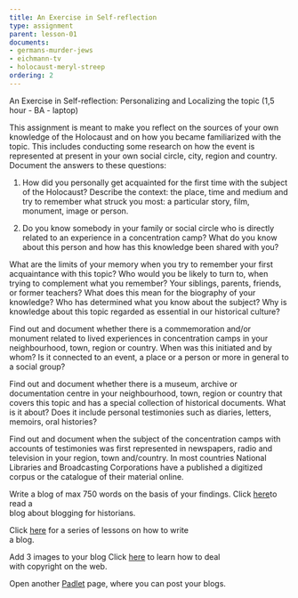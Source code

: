 ```yaml
---
title: An Exercise in Self-reflection
type: assignment
parent: lesson-01
documents:
- germans-murder-jews
- eichmann-tv
- holocaust-meryl-streep
ordering: 2
---
```


An Exercise in Self-reflection: Personalizing and Localizing the topic (1,5 hour - BA -  laptop)


<!-- more -->

This assignment is meant to make you reflect on the sources of your own knowledge of the Holocaust and on how you became familiarized with the topic. This includes conducting some research on how the event is represented at present in your own social circle, city, region and country.
Document the answers to these questions: 

1. How did you personally get acquainted for the first time with the subject of the Holocaust? Describe the context: the place, time and medium and try to remember what struck you most: a particular story, film, monument, image or person. 

2. Do you know somebody in your family or social circle who is directly related to an experience in a concentration camp? What do you know about this person and how has this knowledge been shared with you?

What are the limits of your memory when you try to remember your first acquaintance with this topic? 
Who would you be likely to turn to, when trying to complement what you remember? 
Your siblings, parents, friends, or former teachers? 
What does this mean for the biography of your knowledge? 
Who has determined what you know about the subject? 
Why is knowledge about this topic regarded as essential in our historical culture? 

Find out and document whether there is a commemoration and/or monument related to lived experiences in concentration camps in your neighbourhood, town, region or country. 
When was this initiated and by whom? 
Is it connected to an event, a place or a person or more in general to a social group?

Find out and document whether there is a museum, archive or documentation centre in your neighbourhood, town, region or country that covers this topic and has a special collection of historical documents. 
What is it about? 
Does it include personal testimonies such as diaries, letters, memoirs, oral histories? 

Find out and document when the subject of the concentration camps with accounts of testimonies was first represented in newspapers, radio and television in your region, town and/country. 
In most countries National Libraries and Broadcasting Corporations have a published a digitized corpus or the catalogue of their material online.
 
[](germans-murder-jews)

[](eichmann-tv)

[](holocaust-meryl-streep)

 Write a blog of max 750 words on the basis of your findings.
 Click [here](https://bloggingforhistorians.wordpress.com/2013/03/05/historyonics-blog-tim-hitchcock-interview-2/)to read a   
 blog about blogging for historians. 
 
 Click [here](https://teacherchallenge.edublogs.org/step-1-set-up-your-class-blog) for a series of lessons on how to write   
 a blog. 
 
 Add 3 images to your blog
 Click [here](https://www.gov.uk/government/uploads/system/uploads/attachment_data/file/481194/c-notice-201401.pdf) to learn how to deal   
 with copyright on the web.
 
 Open another [Padlet](www.padlet.com) page, where you can post your blogs.  
